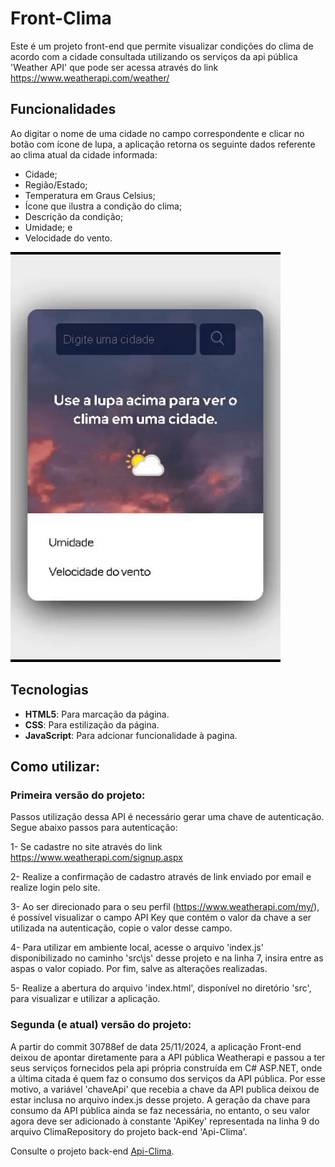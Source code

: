 # Front-Clima

Este é um projeto front-end que permite visualizar condições do clima de acordo com a cidade consultada utilizando os serviços da api pública 'Weather API' que pode ser acessa através do link https://www.weatherapi.com/weather/

## Funcionalidades

Ao digitar o nome de uma cidade no campo correspondente e clicar no botão com ícone de lupa, a aplicação retorna os seguinte dados referente ao clima atual da cidade informada:

- Cidade;
- Região/Estado;
- Temperatura em Graus Celsius;
- Ícone que ilustra a condição do clima;
- Descrição da condição;
- Umidade; e
- Velocidade do vento.

![App_Clima](App_Clima.gif)


## Tecnologias
- **HTML5**: Para marcação da página.
- **CSS**: Para estilização da página.
- **JavaScript**: Para adcionar funcionalidade à pagina.

## Como utilizar:

### Primeira versão do projeto:

Passos utilização dessa API é necessário gerar uma chave de autenticação. Segue abaixo passos para autenticação:

1- Se cadastre no site através do link https://www.weatherapi.com/signup.aspx

2- Realize a confirmação de cadastro através de link enviado por email e realize login pelo site.

3- Ao ser direcionado para o seu perfil (https://www.weatherapi.com/my/), é possível visualizar o campo API Key que contém o valor da chave a ser utilizada na autenticação, copie o valor desse campo.

4- Para utilizar em ambiente local, acesse o arquivo 'index.js' disponibilizado no caminho 'src\js' desse projeto e na linha 7, insira entre as aspas o valor copiado. Por fim, salve as alterações realizadas.

5- Realize a abertura do arquivo 'index.html', disponível no diretório 'src', para visualizar e utilizar a aplicação.


### Segunda (e atual) versão do projeto:

A partir do commit 30788ef de data 25/11/2024, a aplicação Front-end deixou de apontar diretamente para a API pública Weatherapi e passou a ter seus serviços fornecidos pela api própria construída em C# ASP.NET, onde a última citada é quem faz o consumo dos serviços da API pública. Por esse motivo, a variável 'chaveApi' que recebia a chave da API publica deixou de estar inclusa no arquivo index.js desse projeto. A geração da chave para consumo da API pública ainda se faz necessária, no entanto, o seu valor agora deve ser adicionado à constante 'ApiKey' representada na linha 9 do arquivo ClimaRepository do projeto back-end 'Api-Clima'.

Consulte o projeto back-end [Api-Clima](https://github.com/joicereis/Api-Clima).

